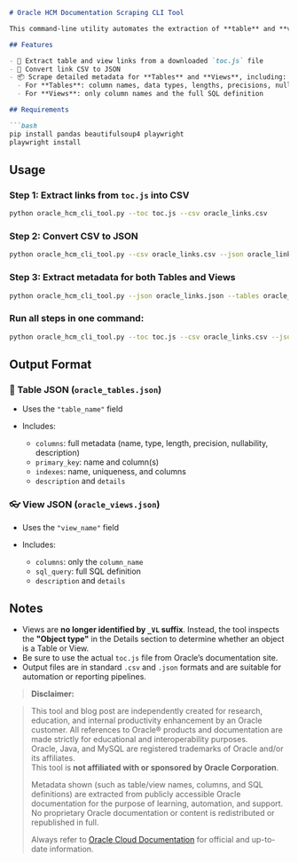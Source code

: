 ````markdown
# Oracle HCM Documentation Scraping CLI Tool

This command-line utility automates the extraction of **table** and **view** metadata from the Oracle Cloud HCM documentation site to be used for downstream purposes.

## Features

- 🔗 Extract table and view links from a downloaded `toc.js` file
- 🔄 Convert link CSV to JSON
- 📦 Scrape detailed metadata for **Tables** and **Views**, including:
  - For **Tables**: column names, data types, lengths, precisions, nullability, descriptions, primary keys, indexes, and additional details
  - For **Views**: only column names and the full SQL definition

## Requirements

```bash
pip install pandas beautifulsoup4 playwright
playwright install
````

## Usage

### Step 1: Extract links from `toc.js` into CSV

```bash
python oracle_hcm_cli_tool.py --toc toc.js --csv oracle_links.csv
```

### Step 2: Convert CSV to JSON

```bash
python oracle_hcm_cli_tool.py --csv oracle_links.csv --json oracle_links.json
```

### Step 3: Extract metadata for both Tables and Views

```bash
python oracle_hcm_cli_tool.py --json oracle_links.json --tables oracle_tables.json --views oracle_views.json
```

### Run all steps in one command:

```bash
python oracle_hcm_cli_tool.py --toc toc.js --csv oracle_links.csv --json oracle_links.json --tables oracle_tables.json --views oracle_views.json
```

## Output Format

### 🧾 Table JSON (`oracle_tables.json`)

* Uses the `"table_name"` field
* Includes:

  * `columns`: full metadata (name, type, length, precision, nullability, description)
  * `primary_key`: name and column(s)
  * `indexes`: name, uniqueness, and columns
  * `description` and `details`

### 👓 View JSON (`oracle_views.json`)

* Uses the `"view_name"` field
* Includes:

  * `columns`: only the `column_name`
  * `sql_query`: full SQL definition
  * `description` and `details`

## Notes

* Views are **no longer identified by `_VL` suffix**. Instead, the tool inspects the **"Object type"** in the Details section to determine whether an object is a Table or View.
* Be sure to use the actual `toc.js` file from Oracle’s documentation site.
* Output files are in standard `.csv` and `.json` formats and are suitable for automation or reporting pipelines.

> **Disclaimer:**  

> This tool and blog post are independently created for research, education, and internal productivity enhancement by an Oracle customer.
> All references to Oracle® products and documentation are made strictly for educational and interoperability purposes.  
> Oracle, Java, and MySQL are registered trademarks of Oracle and/or its affiliates.  
> This tool is **not affiliated with or sponsored by Oracle Corporation**.  
>  
> Metadata shown (such as table/view names, columns, and SQL definitions) are extracted from publicly accessible Oracle documentation for the purpose of learning, automation, and support.  
> No proprietary Oracle documentation or content is redistributed or republished in full.  
>  
> Always refer to [Oracle Cloud Documentation](https://docs.oracle.com/en/cloud/saas/human-resources/oedmh/) for official and up-to-date information.

```
